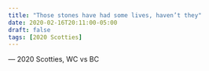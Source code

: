 ```yaml
---
title: "Those stones have had some lives, haven’t they"
date: 2020-02-16T20:11:00-05:00
draft: false
tags: [2020 Scotties]
---
```

— 2020 Scotties, WC vs BC
<!--more--> 

